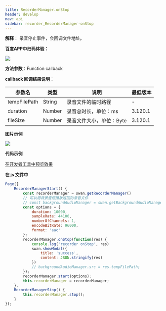 ```yaml
---
title: RecorderManager.onStop
header: develop
nav: api
sidebar: recorder_RecorderManager-onStop
---
```



**解释**： 录音停止事件，会回调文件地址。

**百度APP中扫码体验：**

<img src="https://b.bdstatic.com/miniapp/assets/images/doc_demo/fragment_RecorderManagerOnStop.png"  class="demo-qrcode-image" /> 


**方法参数**：Function callback

**callback 回调结果说明**：

|参数名| 类型 | 说明 |最低版本|
|---- | ---- | ---- | ---- |
|tempFilePath |String | 录音文件的临时路径 |-|
|duration |Number | 录音总时长，单位：ms |3.120.1|
|fileSize |Number | 录音文件大小，单位：Byte |3.120.1|


**图片示例**

<div class="m-doc-custom-examples">
    <div class="m-doc-custom-examples-correct">
        <img src="https://b.bdstatic.com/miniapp/images/RecorderManagerStart.gif">
    </div>
    <div class="m-doc-custom-examples-correct">
        <img src=" ">
    </div>
    <div class="m-doc-custom-examples-correct">
        <img src=" ">
    </div>     
</div>

**代码示例**

<a href="swanide://fragment/a495c8fcde49fe7cdb108088854cb7011573652992453" title="在开发者工具中预览效果" target="_self">在开发者工具中预览效果</a>

**在 js 文件中**

```javascript
Page({
    RecorderManagerStart() {
        const recorderManager = swan.getRecorderManager()
        // 可以用背景音频播放返回的录音文件
        // const backgroundAudioManager = swan.getBackgroundAudioManager()
        const options = {
            duration: 10000,
            sampleRate: 44100,
            numberOfChannels: 1,
            encodeBitRate: 96000,
            format: 'aac'
        };
        recorderManager.onStop(function(res) {
            console.log('recorder onStop', res)
            swan.showModal({
                title: 'success',
                content: JSON.stringify(res)
            })
            // backgroundAudioManager.src = res.tempFilePath;
        });
        recorderManager.start(options);
        this.recorderManager = recorderManager;
    },
    RecorderManagerStop() {
        this.recorderManager.stop();
    }
});
```

